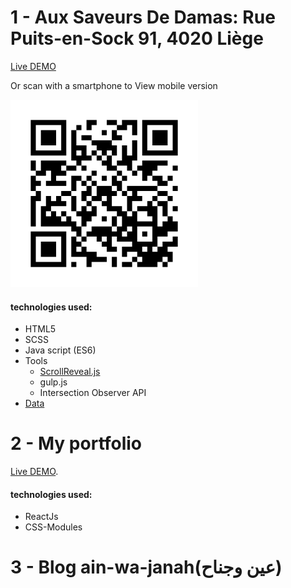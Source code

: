 # 1 - Aux Saveurs De Damas: Rue Puits-en-Sock 91, 4020 Liège

[Live DEMO](https://ahmedsoleimanmad.github.io/Aux-sav-de-damas.io/)

Or scan with a smartphone to View mobile version

![QRcode!](/images/QRcode.png "QRcode")

#### technologies used:

- HTML5
- SCSS
- Java script (ES6)
- Tools
  - [ScrollReveal.js](https://github.com/jlmakes/scrollreveal)
  - gulp.js
  - Intersection Observer API
- [Data](https://ahmedsoleimanmad.github.io/Aux-sav-de-damas.io/dist/menu.json) 

# 2 - My portfolio

[Live DEMO](https://ahmed-soleiman-madfaa.netlify.app/#/).


#### technologies used:

- ReactJs
- CSS-Modules

# 3 - Blog ain-wa-janah(عين وجناح) 

